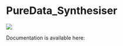 # PureData_Synthesiser

<img src="https://drive.google.com/file/d/1MZhoGcYMAX9ApJP5BvJQ7s7mI0fmyv2u/uc?usp=sharing">

Documentation is available here:

